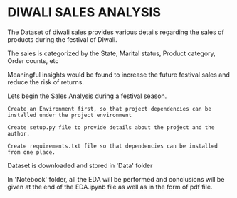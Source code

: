# DIWALI SALES ANALYSIS

The Dataset of diwali sales provides various details regarding the sales of products during the festival of Diwali.

The sales is categorized by the State, Marital status, Product category, Order counts, etc

Meaningful insights would be found to increase the future festival sales and reduce the risk of returns.

Lets begin the Sales Analysis during a festival season.


```
Create an Environment first, so that project dependencies can be installed under the project environment
```

```
Create setup.py file to provide details about the project and the author.
```

```
Create requirements.txt file so that dependencies can be installed from one place.
```

Dataset is downloaded and stored in 'Data' folder

In 'Notebook' folder, all the EDA will be performed and conclusions will be given at the end of the EDA.ipynb file as well as in the form of pdf file.
